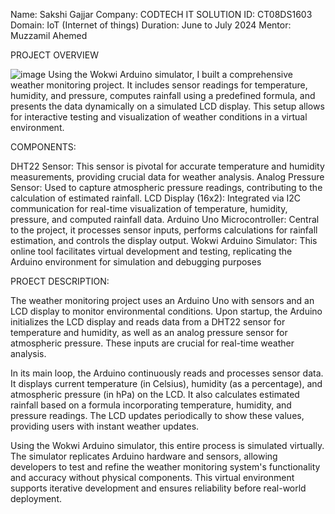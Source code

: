 Name: Sakshi Gajjar
Company: CODTECH IT SOLUTION
ID: CT08DS1603
Domain: IoT (Internet of things)
Duration: June to July 2024
Mentor: Muzzamil Ahemed

PROJECT OVERVIEW

![image](https://github.com/SakshiGajjar21/CodTech-Task-1/assets/174607973/be1972b6-7d30-474d-b05a-b1f98b8ba332)
Using the Wokwi Arduino simulator, I built a comprehensive weather monitoring project. It includes sensor readings for temperature, humidity, and pressure, computes rainfall using a predefined formula, and presents the data dynamically on a simulated LCD display. This setup allows for interactive testing and visualization of weather conditions in a virtual environment.

COMPONENTS:

DHT22 Sensor: This sensor is pivotal for accurate temperature and humidity measurements, providing crucial data for weather analysis.
Analog Pressure Sensor: Used to capture atmospheric pressure readings, contributing to the calculation of estimated rainfall.
LCD Display (16x2): Integrated via I2C communication for real-time visualization of temperature, humidity, pressure, and computed rainfall data.
Arduino Uno Microcontroller: Central to the project, it processes sensor inputs, performs calculations for rainfall estimation, and controls the display output.
Wokwi Arduino Simulator: This online tool facilitates virtual development and testing, replicating the Arduino environment for simulation and debugging purposes

PROECT DESCRIPTION:

The weather monitoring project uses an Arduino Uno with sensors and an LCD display to monitor environmental conditions. Upon startup, the Arduino initializes the LCD display and reads data from a DHT22 sensor for temperature and humidity, as well as an analog pressure sensor for atmospheric pressure. These inputs are crucial for real-time weather analysis.

In its main loop, the Arduino continuously reads and processes sensor data. It displays current temperature (in Celsius), humidity (as a percentage), and atmospheric pressure (in hPa) on the LCD. It also calculates estimated rainfall based on a formula incorporating temperature, humidity, and pressure readings. The LCD updates periodically to show these values, providing users with instant weather updates.

Using the Wokwi Arduino simulator, this entire process is simulated virtually. The simulator replicates Arduino hardware and sensors, allowing developers to test and refine the weather monitoring system's functionality and accuracy without physical components. This virtual environment supports iterative development and ensures reliability before real-world deployment.
